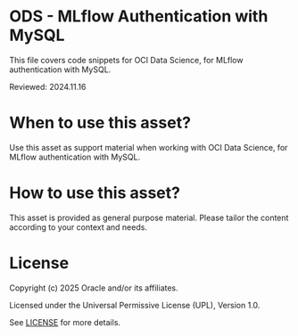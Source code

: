 # ODS - MLflow Authentication with MySQL
 
This file covers code snippets for OCI Data Science, for MLflow authentication with MySQL.

Reviewed: 2024.11.16
 

# When to use this asset?

Use this asset as support material when working with OCI Data Science, for MLflow authentication with MySQL.


# How to use this asset?

This asset is provided as general purpose material. Please tailor the content according to your context and needs.


# License
 
Copyright (c) 2025 Oracle and/or its affiliates.
 
Licensed under the Universal Permissive License (UPL), Version 1.0.
 
See [LICENSE](https://github.com/oracle-devrel/technology-engineering/blob/main/LICENSE) for more details.
